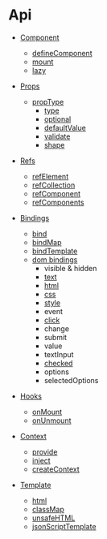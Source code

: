 # Api

* [Component](component.html)
    * [defineComponent](component.html#defineComponent)
    * [mount](component.html#mount)
    * [lazy](component.html#lazy)
    
* [Props](props.html)
    * [propType](props.html#proptype)
        * [type](props.html#type)
        * [optional](props.html#optional)
        * [defaultValue](props.html#defaultvalue)
        * [validate](props.html#validate)
        * [shape](props.html#shape)
        
* [Refs](refs.html)
    * [refElement](refs.html#refelement)
    * [refCollection](refs.html#refcollection)
    * [refComponent](refs.html#refcomponent)
    * [refComponents](refs.html#refcomponents)

* [Bindings](bindings.html)
    * [bind](bindings.html#bind)
    * [bindMap](bindings.html#bindmap)
    * [bindTemplate](bindings.html#bindtemplate)
    * [dom bindings](bindings.html#dom-bindings)
        * visible & hidden
        * [text](bindings.html#text)
        * [html](bindings.html#html)
        * [css](bindings.html#css)
        * [style](bindings.html#style)
        * event
        * [click](bindings.html#click)
        * change
        * submit
        * value
        * textInput
        * [checked](bindings.html#checked)
        * options
        * selectedOptions

* [Hooks](hooks.html)
    * [onMount](hooks.html#onmount)
    * [onUnmount](hooks.html#onunmount)
    
* [Context](provide-inject.html)
    * [provide](provide-inject.html#provide)
    * [inject](provide-inject.html#inject)
    * [createContext](provide-inject.html#createcontext)
    
* [Template](mhtml.html)
    * [html](mhtml.html#html)
    * [classMap](mhtml.html#classmap)
    * [unsafeHTML](mhtml.html#unsafehtml)
    * [jsonScriptTemplate](mhtml.html#jsonScripttemplate)
